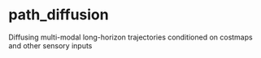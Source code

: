 # path_diffusion
Diffusing multi-modal long-horizon trajectories conditioned on costmaps and other sensory inputs
